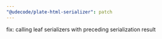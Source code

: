 ```yaml
---
"@udecode/plate-html-serializer": patch
---
```


fix: calling leaf serializers with preceding serialization result
